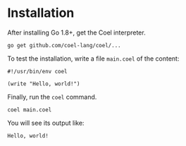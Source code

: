 # Installation

After installing Go 1.8+, get the Coel interpreter.

```shell
go get github.com/coel-lang/coel/...
```

To test the installation, write a file `main.coel` of the content:

```coel
#!/usr/bin/env coel

(write "Hello, world!")
```

Finally, run the `coel` command.

```
coel main.coel
```

You will see its output like:

```
Hello, world!
```
